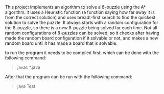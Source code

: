 This project implements an algorithm to solve a 8-puzzle using the A* algorithm. 
It uses a Heuristic function (a function saying how far away it is from the correct solution)
and uses breadt-first search to find the quickest solution to solve the puzzle. 
It always starts with a random configuration for the 8-puzzle, so there
is a new 8-puzzle being solved for each time. Not all random configurations of 8-puzzles
can be solved, so it checks after having made the random board configuration
if it solvable or not, and makes a new random board until it has made a board
that is solvable.

to run the program it needs to be compiled first, which can be done with
the following command:

>javac *.java

After that the program can be run with the following command:

>java Test